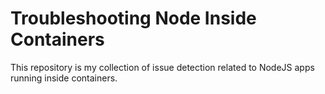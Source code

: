 # Troubleshooting Node Inside Containers
This repository is my collection of issue detection related to NodeJS apps running inside containers.
